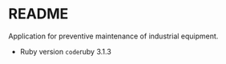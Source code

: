 # README

Application for preventive maintenance of industrial equipment.

- Ruby version
  `code`ruby 3.1.3
